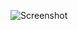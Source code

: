 ![Screenshot](https://raw.githubusercontent.com/Cryakl/Ultimate-RAT-Collection/refs/heads/main/VirusRat/Virus%20Rat%20v7.0/Screenshot.png)

